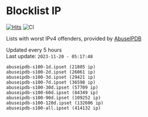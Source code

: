 # Blocklist IP

[![Hits](https://hits.seeyoufarm.com/api/count/incr/badge.svg?url=https%3A%2F%2Fgithub.com%2Fborestad%2Fblocklist-ip%2F&count_bg=%2379C83D&title_bg=%23555555&icon=&icon_color=%23E7E7E7&title=hits&edge_flat=false)](https://hits.seeyoufarm.com)  ![CI](https://img.shields.io/github/workflow/status/borestad/blocklist-ip/CI?style=flat-square)

Lists with worst IPv4 offenders, provided by [AbuseIPDB](https://www.abuseipdb.com/)

<!-- FOOTER-PLACEHOLDER -->
Updated every 5 hours<br>
Last update: `2023-11-20 - 05:17:48`
```
abuseipdb-s100-1d.ipset (21805 ip)
abuseipdb-s100-2d.ipset (26061 ip)
abuseipdb-s100-3d.ipset (29421 ip)
abuseipdb-s100-7d.ipset (36598 ip)
abuseipdb-s100-30d.ipset (57709 ip)
abuseipdb-s100-60d.ipset (84349 ip)
abuseipdb-s100-90d.ipset (109252 ip)
abuseipdb-s100-120d.ipset (132606 ip)
abuseipdb-s100-all.ipset (414132 ip)
```
